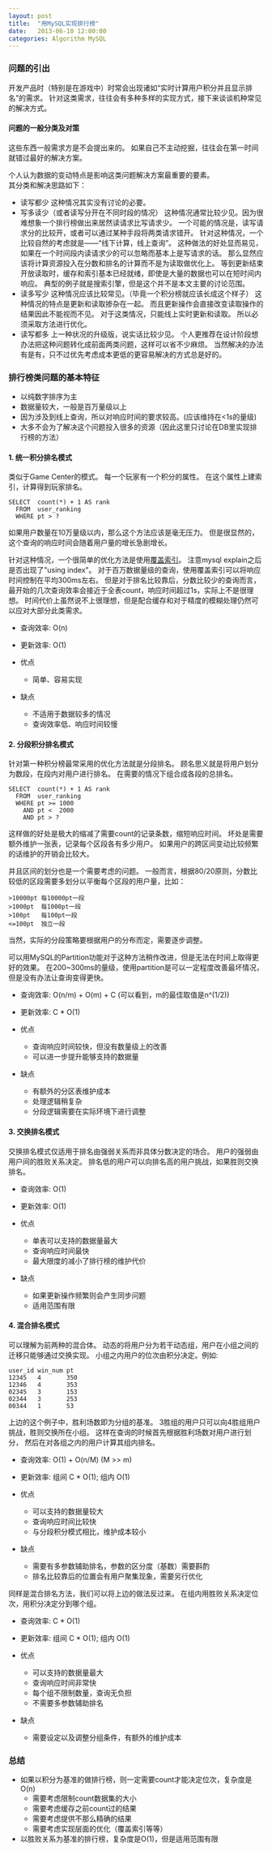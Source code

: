 ```yaml
---
layout: post
title:  "用MySQL实现排行榜"
date:   2013-06-10 12:00:00
categories: Algorithm MySQL
---
```


### 问题的引出

开发产品时（特别是在游戏中）时常会出现诸如“实时计算用户积分并且显示排名”的需求。
针对这类需求，往往会有多种多样的实现方式，接下来谈谈机种常见的解决方式。

#### 问题的一般分类及对策

这些东西一般需求方是不会提出来的。
如果自己不主动挖掘，往往会在第一时间就错过最好的解决方案。

个人认为数据的变动特点是影响这类问题解决方案最重要的要素。<br>
其分类和解决思路如下：

* 读写都少
	这种情况其实没有讨论的必要。
* 写多读少（或者读写分开在不同时段的情况）
	这种情况通常比较少见。因为很难想象一个排行榜做出来居然读请求比写请求少。
	一个可能的情况是，读写请求分的比较开，或者可以通过某种手段将两类请求错开。
	针对这种情况，一个比较自然的考虑就是——“线下计算，线上查询”。
	这种做法的好处显而易见，如果在一个时间段内读请求少的可以忽略而基本上是写请求的话。
	那么显然应该将计算资源投入在分数和排名的计算而不是为读取做优化上。
	等到更新结束开放读取时，缓存和索引基本已经就绪，即使是大量的数据也可以在短时间内响应。
	典型的例子就是搜索引擎，但是这个并不是本文主要的讨论范围。
* 读多写少
	这种情况应该比较常见。（毕竟一个积分榜就应该长成这个样子）
	这种情况的特点是更新和读取掺杂在一起。
	而且更新操作会直接改变读取操作的结果因此不能视而不见。
	对于这类情况，只能线上实时更新和读取。
	所以必须采取方法进行优化。
* 读写都多
	上一种状况的升级版，说实话比较少见。
	个人更推荐在设计阶段想办法把这种问题转化成前面两类问题，这样可以省不少麻烦。
	当然解决的办法有是有，只不过优先考虑成本更低的更容易解决的方式总是好的。

### 排行榜类问题的基本特征

* 以纯数字排序为主
* 数据量较大，一般是百万量级以上
* 因为涉及到线上查询，所以对响应时间的要求较高。(应该维持在<1s的量级)
* 大多不会为了解决这个问题投入很多的资源（因此这里只讨论在DB里实现排行榜的方法）

#### 1. 统一积分排名模式

类似于Game Center的模式。
每一个玩家有一个积分的属性。
在这个属性上建索引，计算得到玩家排名。

	SELECT	count(*) + 1 AS rank
	  FROM	user_ranking
	  WHERE	pt > ?

如果用户数量在10万量级以内，那么这个方法应该是毫无压力。
但是很显然的，这个查询的响应时间会随着用户量的增长急剧增长。

针对这种情况，一个很简单的优化方法是使用[覆盖索引](#http://dev.mysql.com/doc/innodb/1.1/en/glossary.html)。
注意mysql explain之后是否出现了"using index"。
对于百万数据量级的查询，使用覆盖索引可以将响应时间控制在平均300ms左右。
但是对于排名比较靠后，分数比较少的查询而言，最开始的几次查询效率会接近于全表count，响应时间超过1s，实际上不是很理想。
时间代价上虽然说不上很理想，但是配合缓存和对于精度的模糊处理仍然可以应对大部分此类需求。

* 查询效率: O(n)
* 更新效率: O(1)

* 优点
	* 简单、容易实现
* 缺点
	* 不适用于数据较多的情况
	* 查询效率低、响应时间较慢

#### 2. 分段积分排名模式

针对第一种积分榜最常采用的优化方法就是分段排名。
顾名思义就是将用户划分为数段，在段内对用户进行排名。
在需要的情况下组合成各段的总排名。

	SELECT	count(*) + 1 AS rank
	  FROM	user_ranking
	  WHERE pt >= 1000
		AND	pt <  2000
		AND pt > ?

这样做的好处是极大的缩减了需要count的记录条数，缩短响应时间。
坏处是需要额外维护一张表，记录每个区段各有多少用户。
如果用户的跨区间变动比较频繁的话维护的开销会比较大。

并且区间的划分也是一个需要考虑的问题。
一般而言，根据80/20原则，分数比较低的区段需要多划分以平衡每个区段的用户量，比如：

	>10000pt 每10000pt一段
	>1000pt  每1000pt一段
	>100pt   每100pt一段
	<=100pt  独立一段

当然，实际的分段策略要根据用户的分布而定，需要逐步调整。

可以用MySQL的Partition功能对于这种方法稍作改进，但是无法在时间上取得更好的效果。
在200~300ms的量级，使用partition是可以一定程度改善最坏情况，但是没有办法让查询变得更快。

* 查询效率: O(n/m) + O(m) + C (可以看到，m的最佳取值是n^(1/2))
* 更新效率: C * O(1)

* 优点
	* 查询响应时间较快，但没有数量级上的改善
	* 可以进一步提升能够支持的数据量
* 缺点
	* 有额外的分区表维护成本
	* 处理逻辑稍复杂
	* 分段逻辑需要在实际环境下进行调整

#### 3. 交换排名模式

交换排名模式仅适用于排名由强弱关系而非具体分数决定的场合。
用户的强弱由用户间的胜败关系决定。
排名低的用户可以向排名高的用户挑战，如果胜则交换排名。

* 查询效率: O(1)
* 更新效率: O(1)

* 优点
	* 单表可以支持的数据量最大
	* 查询响应时间最快
	* 最大限度的减小了排行榜的维护代价
* 缺点
	* 如果更新操作频繁则会产生同步问题
	* 适用范围有限

#### 4. 混合排名模式

可以理解为前两种的混合体。
动态的将用户分为若干动态组，用户在小组之间的迁移只能够通过交换实现。
小组之内用户的位次由积分决定。例如:

	user_id win_num pt
	12345	4 		350
	12346	4 		353
	02345	3 		153
	02344	3 		253
	00344	1 		53

上边的这个例子中，胜利场数即为分组的基准。
3胜组的用户只可以向4胜组用户挑战，胜则交换所在小组。
这样在查询的时候首先根据胜利场数对用户进行划分，
然后在对各组之内的用户计算其组内排名。

* 查询效率: O(1) + O(n/M) (M >> m)
* 更新效率: 组间 C * O(1); 组内 O(1)

* 优点
	* 可以支持的数据量较大
	* 查询响应时间比较快
	* 与分段积分模式相比，维护成本较小
* 缺点
	* 需要有多参数辅助排名，参数的区分度（基数）需要斟酌
	* 排名比较靠后的位置会有用户聚集现象，需要另行优化

同样是混合排名方法，我们可以将上边的做法反过来。
在组内用胜败关系决定位次，用积分决定分到哪个组。

* 查询效率: C * O(1)
* 更新效率: 组间 C * O(1); 组内 O(1)

* 优点
	* 可以支持的数据量最大
	* 查询响应时间非常快
	* 每个组不限制数量，查询无负担
	* 不需要多参数辅助排名
* 缺点
	* 需要设定以及调整分组条件，有额外的维护成本


### 总结

* 如果以积分为基准的做排行榜，则一定需要count才能决定位次，复杂度是O(n)
	* 需要考虑限制count数据集的大小
	* 需要考虑缓存之前count过的结果
	* 需要考虑提供不那么精确的结果
	* 需要考虑实现层面的优化（覆盖索引等等）
* 以胜败关系为基准的排行榜，复杂度是O(1)，但是适用范围有限
